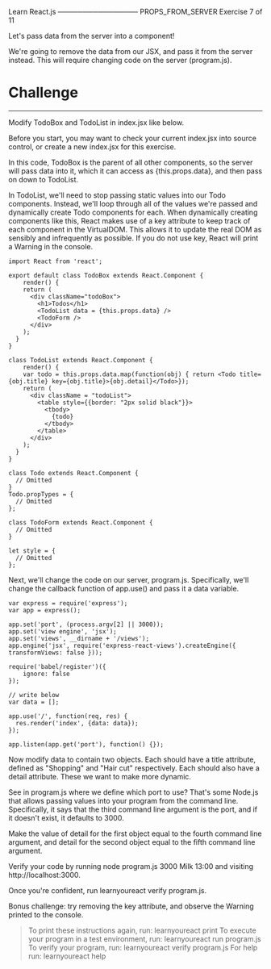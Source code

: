  Learn React.js
────────────────
 PROPS_FROM_SERVER
 Exercise 7 of 11

Let's pass data from the server into a component!

We're going to remove the data from our JSX, and pass it from the server instead.
This will require changing code on the server (program.js).

# Challenge

-------------------------------------------------------------------------------
Modify TodoBox and TodoList in index.jsx like below.

Before you start, you may want to check your current index.jsx into source
control, or create a new index.jsx for this exercise.

In this code, TodoBox is the parent of all other components, so the server
will pass data into it, which it can access as {this.props.data}, and then
pass on down to TodoList.

In TodoList, we'll need to stop passing static values into our Todo
components. Instead, we'll loop through all of the values we're passed and
dynamically create Todo components for each. When dynamically creating
components like this, React makes use of a key attribute to keep track of
each component in the VirtualDOM. This allows it to update the real DOM as
sensibly and infrequently as possible. If you do not use key, React will
print a Warning in the console.

    import React from 'react';

    export default class TodoBox extends React.Component {
        render() {
        return (
          <div className="todoBox">
            <h1>Todos</h1>
            <TodoList data = {this.props.data} />
            <TodoForm />
          </div>
        );
      }
    }

    class TodoList extends React.Component {
        render() {
        var todo = this.props.data.map(function(obj) { return <Todo title={obj.title} key={obj.title}>{obj.detail}</Todo>});
        return (
          <div className = "todoList">
            <table style={{border: "2px solid black"}}>
              <tbody>
                {todo}
              </tbody>
            </table>
          </div>
        );
      }
    }

    class Todo extends React.Component {
      // Omitted
    }
    Todo.propTypes = {
      // Omitted
    };

    class TodoForm extends React.Component {
      // Omitted
    }

    let style = {
      // Omitted
    };

Next, we'll change the code on our server, program.js. Specifically, we'll change the
callback function of app.use() and pass it a data variable.

    var express = require('express');
    var app = express();

    app.set('port', (process.argv[2] || 3000));
    app.set('view engine', 'jsx');
    app.set('views', __dirname + '/views');
    app.engine('jsx', require('express-react-views').createEngine({ transformViews: false }));

    require('babel/register')({
        ignore: false
    });

    // write below
    var data = [];

    app.use('/', function(req, res) {
      res.render('index', {data: data});
    });

    app.listen(app.get('port'), function() {});

Now modify data to contain two objects. Each should have a title attribute,
defined as "Shopping" and "Hair cut" respectively. Each should also have
a detail attribute. These we want to make more dynamic.

See in program.js where we define which port to use? That's some Node.js that
allows passing values into your program from the command line. Specifically, it
says that the third command line argument is the port, and if it doesn't exist,
it defaults to 3000.

Make the value of detail for the first object equal to the fourth command line
argument, and detail for the second object equal to the fifth command line
argument.

Verify your code by running node program.js 3000 Milk 13:00 and visiting
http://localhost:3000.

Once you're confident, run learnyoureact verify program.js.

Bonus challenge: try removing the key attribute, and observe the Warning
printed to the console.


 > To print these instructions again, run: learnyoureact print
 > To execute your program in a test environment, run: learnyoureact run program.js
 > To verify your program, run: learnyoureact verify program.js
 > For help run: learnyoureact help
